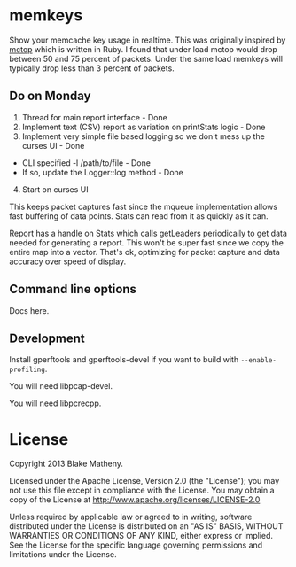 # memkeys

Show your memcache key usage in realtime. This was originally inspired by
[mctop](https://github.com/etsy/mctop) which is written in Ruby. I found that
under load mctop would drop between 50 and 75 percent of packets. Under the same
load memkeys will typically drop less than 3 percent of packets.

## Do on Monday

 1. Thread for main report interface - Done
 2. Implement text (CSV) report as variation on printStats logic - Done
 3. Implement very simple file based logging so we don't mess up the curses UI - Done
   * CLI specified -l /path/to/file - Done
   * If so, update the Logger::log method - Done
 4. Start on curses UI

This keeps packet captures fast since the mqueue implementation allows fast
buffering of data points. Stats can read from it as quickly as it can.

Report has a handle on Stats which calls getLeaders periodically to get data
needed for generating a report. This won't be super fast since we copy the
entire map into a vector. That's ok, optimizing for packet capture and data
accuracy over speed of display.

## Command line options

Docs here.

## Development

Install gperftools and gperftools-devel if you want to build with
`--enable-profiling`.

You will need libpcap-devel.

You will need libpcrecpp.

# License

Copyright 2013 Blake Matheny.

Licensed under the Apache License, Version 2.0 (the "License"); you may not use this file except in compliance with the License. You may obtain a copy of the License at http://www.apache.org/licenses/LICENSE-2.0

Unless required by applicable law or agreed to in writing, software distributed under the License is distributed on an "AS IS" BASIS, WITHOUT WARRANTIES OR CONDITIONS OF ANY KIND, either express or implied. See the License for the specific language governing permissions and limitations under the License.
